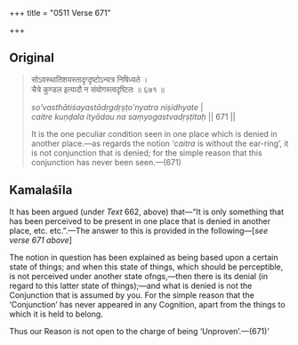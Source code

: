 +++
title = "0511 Verse 671"

+++
## Original 
>
> सोऽवस्थातिशयस्तादृग्दृष्टोऽन्यत्र निषिध्यते ।  
> चैत्रे कुण्डल इत्यादौ न संयोगस्त्वदृष्टितः ॥ ६७१ ॥ 
>
> *so'vasthātiśayastādṛgdṛṣṭo'nyatra niṣidhyate* \|  
> *caitre kuṇḍala ityādau na saṃyogastvadṛṣṭitaḥ* \|\| 671 \|\| 
>
> It is the one peculiar condition seen in one place which is denied in another place.—as regards the notion ‘*caitra* is without the ear-ring’, it is not conjunction that is denied; for the simple reason that this conjunction has never been seen.—(671)



## Kamalaśīla

It has been argued (under *Text* 662, above) that—“It is only something that has been perceived to be present in one place that is denied in another place, etc. etc.”.—The answer to this is provided in the following—[*see verse 671 above*]

The notion in question has been explained as being based upon a certain state of things; and when this state of things, which should be perceptible, is not perceived under another state ofngs,—then there is its denial (in regard to this latter state of things);—and what is denied is not the Conjunction that is assumed by you. For the simple reason that the ‘Conjunction’ has never appeared in any Cognition, apart from the things to which it is held to belong.

Thus our Reason is not open to the charge of being ‘Unproven’.—(671)’


